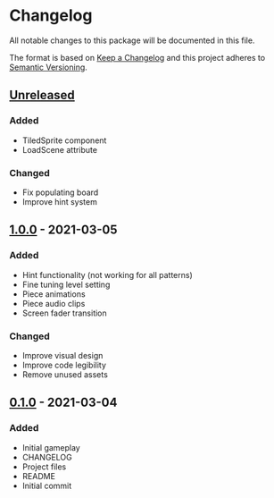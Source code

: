 # Changelog
All notable changes to this package will be documented in this file.

The format is based on [Keep a Changelog](http://keepachangelog.com/en/1.0.0/)
and this project adheres to [Semantic Versioning](http://semver.org/spec/v2.0.0.html).

## [Unreleased]

### Added
- TiledSprite component
- LoadScene attribute

### Changed
- Fix populating board
- Improve hint system

## [1.0.0] - 2021-03-05
### Added
- Hint functionality (not working for all patterns)
- Fine tuning level setting
- Piece animations
- Piece audio clips
- Screen fader transition

### Changed
- Improve visual design
- Improve code legibility
- Remove unused assets

## [0.1.0] - 2021-03-04
### Added
- Initial gameplay
- CHANGELOG
- Project files
- README
- Initial commit

[Unreleased]: https://github.com/HyagoOliveira/Bejeweled/compare/master..1.0.0
[1.0.0]: https://github.com/HyagoOliveira/Bejeweled/tree/1.0.0
[0.1.0]: https://github.com/HyagoOliveira/Bejeweled/tree/0.1.0